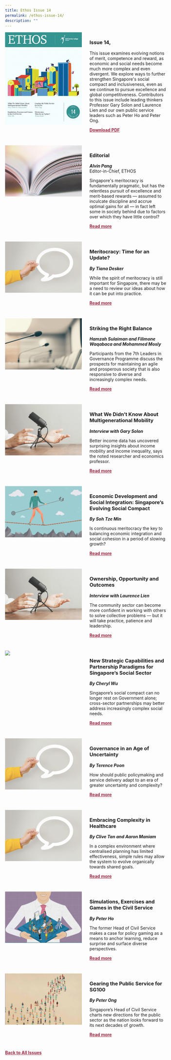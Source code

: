 ```yaml
---
title: Ethos Issue 14
permalink: /ethos-issue-14/
description: ""
---
```

<style>

.back a
{
	color: #9f2943;
	font-weight: bold;
	}
	


.text
{
	width: 50%;
}	
	
.img1 img
{
margin-top:25px;	
}	
	
.img img
{
margin-top:15px;	
}		
	
.button1 a
{
	color: #9f2943;
	font-weight:bold;
}
	

.grid-container {
	display: grid;
	grid-template-columns: 50% 50%;
	grid-column-gap: 5%;
	margin-bottom: 5%;
	}	
	
@media only screen and (max-width: 600px) {
	.grid-container {
		display: block;
	}
}	
</style>


<div class="grid-container">
	<div><img src="/images/Ethos_Thumbnails_Cover/ethosissue14.jpg"></div>
	<div>
		<h3>Issue 14, <br></h3>
		<p>This issue examines evolving notions of merit, competence and reward, as economic and social needs become much more complex and even divergent. We explore ways to further strengthen Singapore's social compact and inclusiveness, even as we continue to pursue excellence and global competitiveness. Contributors to this issue include leading thinkers Professor Gary Solon and Laurence Lien and our own public service leaders such as Peter Ho and Peter Ong.</p>
		<div class="button1"><a href="https://file.go.gov.sg/ethos-issue-14.pdf">Download PDF</a></div>
	</div>
</div>

<br>

<div class="grid-container">
	<div><img src="/images/Landing_Banner_Images/tile_editorial.jpg"></div>
	<div>
		<h3>Editorial</h3>
		<b><i>Alvin Pang</i></b>
		<figcaption>Editor-in-Chief, ETHOS</figcaption>
		<p>Singapore's meritocracy is fundamentally pragmatic, but has the relentless pursuit of excellence and merit-based rewards — assumed to inculcate discipline and accrue optimal gains for all — in fact left some in society behind due to factors over which they have little control?</p>
		<div class="button1"><a href="/ethos-issue-14/editorial/">Read more</a></div>
	</div>
</div>

<br>

<div class="grid-container">
	<div><img src="/images/Landing_Banner_Images/tile_opinion.jpg"></div>
	<div>
		<h3>Meritocracy: Time for an Update?</h3>
		<b><i>By Tiana Desker</i></b>
		<p>While the spirit of meritocracy is still important for Singapore, there may be a need to review our ideas about how it can be put into practice.</p>
		<div class="button1"><a href="/ethos-issue-14/meritocracy-time-for-an-update/">Read more</a></div>
	</div>
</div>

<br>


<div class="grid-container">
	<div><img src="/images/Landing_Banner_Images/tile_roundtable.jpg"></div>
	<div>
		<h3>Striking the Right Balance</h3>
		<b><i>
			Hamzah Sulaiman and
		 Filimone Waqabaca and
		 Mohammed Mosly</i></b>
		<p>Participants from the 7th Leaders in Governance Programme discuss the prospects for maintaining an agile and prosperous society that is also responsive to diverse and increasingly complex needs.</p>
		<div class="button1"><a href="/ethos-issue-14/striking-the-right-balance/">Read more</a></div>
	</div>
</div>

<br>

<div class="grid-container">
	<div><img src="/images/Landing_Banner_Images/tile_interviews.jpg"></div>
	<div>
		<h3>What We Didn’t Know About Multigenerational Mobility</h3>
		<b><i>Interview with Gary Solon</i></b>
		<p>Better income data has uncovered surprising insights about income mobility and income inequality, says the noted researcher and economics professor.</p>
		<div class="button1"><a href="/ethos-issue-14/what-we-didnt-know-about-multigenerational-mobility-in-conversation-with-gary-solon/">Read more</a></div>
	</div>
</div>

<br>

<div class="grid-container">
	<div><img src="/images/Cropped_images/Ethos_Issue_14/14_Teaser_Economic%20Dev%20and%20Social%20Integration_Singapore_Evolving%20Social%20Compact.jpg"></div>
	<div>
		<h3>Economic Development and Social Integration: Singapore’s Evolving Social Compact</h3>
		<b><i>By Soh Tze Min</i></b>
		<p>Is continuous meritocracy the key to balancing economic integration and social cohesion in a period of slowing growth?</p>
		<div class="button1"><a href="/ethos-issue-14/economic-development-and-social-integration-singapore-s-evolving-social-compact/">Read more</a></div>
	</div>
</div>

<br>

<div class="grid-container">
	<div><img src="/images/Landing_Banner_Images/tile_interviews.jpg"></div>
	<div>
		<h3>Ownership, Opportunity and Outcomes</h3>
		<b><i>Interview with Laurence Lien</i></b>
		<p>The community sector can become more confident in working with others to solve collective problems — but it will take practice, patience and leadership.</p>
		<div class="button1"><a href="/ethos-issue-14/ownership-opportunity-and-outcomes-interview-with-laurence-lien/">Read more</a></div>
	</div>
</div>

<br>

<div class="grid-container">
	<div><img src="/images/Cropped_images/Ethos_Issue_14/14_Teaser_New%20Strategic%20Capabilities%20and%20Partnership%20Paradigms%20for%20Singapore’s%20Social%20Sector.jpg"></div>
	<div>
		<h3>New Strategic Capabilities and Partnership Paradigms for Singapore’s Social Sector</h3>
		<b><i>By Cheryl Wu</i></b>
		<p>Singapore’s social compact can no longer rest on Government alone; cross-sector partnerships may better address increasingly complex social needs.</p>
		<div class="button1"><a href="/ethos-issue-14/new-strategic-capabilities-and-partnership-paradigms-for-singapore-s-social-sector/">Read more</a></div>
	</div>
</div>

<br>

<div class="grid-container">
	<div><img src="/images/Landing_Banner_Images/tile_opinion.jpg"></div>
	<div>
		<h3>Governance in an Age of Uncertainty</h3>
		<b><i>By Terence Poon</i></b>
		<p>How should public policymaking and service delivery adapt to an era of greater uncertainty and complexity?</p>
		<div class="button1"><a href="/ethos-issue-14/governance-in-an-age-of-uncertainty/">Read more</a></div>
	</div>
</div>

<br>

<div class="grid-container">
	<div><img src="/images/Landing_Banner_Images/tile_opinion.jpg"></div>
	<div>
		<h3>Embracing Complexity in Healthcare</h3>
		<b><i>By Clive Tan and Aaron Maniam</i></b>
		<p>In a complex environment where centralised planning has limited effectiveness, simple rules may allow the system to evolve organically towards shared goals.</p>
		<div class="button1"><a href="/ethos-issue-14/embracing-complexity-in-healthcare/">Read more</a></div>
	</div>
</div>

<br>

<div class="grid-container">
	<div><img src="/images/Cropped_images/Ethos_Issue_14/14_Teaser_Simulations,%20Exercises%20and%20Games%20in%20the%20Civil%20Service.jpg"></div>
	<div>
		<h3>Simulations, Exercises and Games in the Civil Service</h3>
		<b><i>By Peter Ho</i></b>
		<p>The former Head of Civil Service makes a case for policy gaming as a means to anchor learning, reduce surprise and surface diverse perspectives.</p>
		<div class="button1"><a href="/ethos-issue-14/simulations-exercises-and-games-in-the-civil-service/">Read more</a></div>
	</div>
</div>

<br>

<div class="grid-container">
	<div><img src="/images/Cropped_images/Ethos_Issue_14/14_Teaser_Gearing%20the%20Public%20Service%20for%20SG100.jpg"></div>
	<div>
		<h3>Gearing the Public Service for SG100</h3>
		<b><i>By Peter Ong</i></b>
		<p>Singapore’s Head of Civil Service charts new directions for the public sector as the nation looks forward to its next decades of growth.</p>
		<div class="button1"><a href="/ethos-issue-14/gearing-the-public-service-for-sg100/">Read more</a></div>
	</div>
</div>

<br>








<div class="back">
<a href="/all-issues/">Back to All Issues</a>
</div>